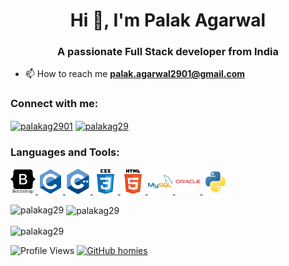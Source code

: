 <html>
<h1 align="center">Hi 👋, I'm Palak Agarwal</h1>
<h3 align="center">A passionate Full Stack developer from India</h3>


- 📫 How to reach me **palak.agarwal2901@gmail.com**

<h3 align="left">Connect with me:</h3>
<p align="left">
<a href="https://linkedin.com/in/palakag2901" target="blank"><img align="center" src="https://raw.githubusercontent.com/rahuldkjain/github-profile-readme-generator/master/src/images/icons/Social/linked-in-alt.svg" alt="palakag2901" height="30" width="40" /></a>
<a href="https://instagram.com/palakag29" target="blank"><img align="center" src="https://raw.githubusercontent.com/rahuldkjain/github-profile-readme-generator/master/src/images/icons/Social/instagram.svg" alt="palakag29" height="30" width="40" /></a>
</p>

<h3 align="left">Languages and Tools:</h3>
<p align="left"> <a href="https://getbootstrap.com" target="_blank" rel="noreferrer"> <img src="https://raw.githubusercontent.com/devicons/devicon/master/icons/bootstrap/bootstrap-plain-wordmark.svg" alt="bootstrap" width="40" height="40"/> </a> <a href="https://www.cprogramming.com/" target="_blank" rel="noreferrer"> <img src="https://raw.githubusercontent.com/devicons/devicon/master/icons/c/c-original.svg" alt="c" width="40" height="40"/> </a> <a href="https://www.w3schools.com/cpp/" target="_blank" rel="noreferrer"> <img src="https://raw.githubusercontent.com/devicons/devicon/master/icons/cplusplus/cplusplus-original.svg" alt="cplusplus" width="40" height="40"/> </a> <a href="https://www.w3schools.com/css/" target="_blank" rel="noreferrer"> <img src="https://raw.githubusercontent.com/devicons/devicon/master/icons/css3/css3-original-wordmark.svg" alt="css3" width="40" height="40"/> </a> <a href="https://www.w3.org/html/" target="_blank" rel="noreferrer"> <img src="https://raw.githubusercontent.com/devicons/devicon/master/icons/html5/html5-original-wordmark.svg" alt="html5" width="40" height="40"/> </a> <a href="https://www.mysql.com/" target="_blank" rel="noreferrer"> <img src="https://raw.githubusercontent.com/devicons/devicon/master/icons/mysql/mysql-original-wordmark.svg" alt="mysql" width="40" height="40"/> </a> <a href="https://www.oracle.com/" target="_blank" rel="noreferrer"> <img src="https://raw.githubusercontent.com/devicons/devicon/master/icons/oracle/oracle-original.svg" alt="oracle" width="40" height="40"/> </a> <a href="https://www.python.org" target="_blank" rel="noreferrer"> <img src="https://raw.githubusercontent.com/devicons/devicon/master/icons/python/python-original.svg" alt="python" width="40" height="40"/> </a> </p>

<p><img align="left" src="https://github-readme-stats.vercel.app/api/top-langs?username=palakag29&show_icons=true&locale=en&layout=compact" alt="palakag29" /></p>

<p>&nbsp;<img align="center" src="https://github-readme-stats.vercel.app/api?username=palakag29&show_icons=true&locale=en" alt="palakag29" /></p>

<p><img align="center" src="https://github-readme-streak-stats.herokuapp.com/?user=palakag29&" alt="palakag29" /></p>

![Profile Views](https://komarev.com/ghpvc/?username=palakag29)
[![GitHub homies](https://img.shields.io/github/followers/palakag29?label=Buds&style=social)](https://github.com/palakag29)
</html>
